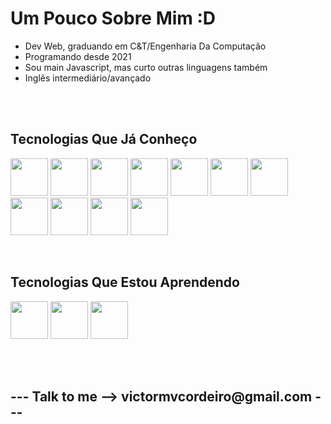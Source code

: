 <h1>Um Pouco Sobre Mim :D</h1>

<ul>
  <li>Dev Web, graduando em C&T/Engenharia Da Computação</li>
  <li>Programando desde 2021</li>
  <li>Sou main Javascript, mas curto outras linguagens também</li>
  <li>Inglês intermediário/avançado</li>
</ul>

<br>
<br>


<h2>Tecnologias Que Já Conheço</h2>
<p>
  <img src="https://cdn.jsdelivr.net/gh/devicons/devicon/icons/html5/html5-original-wordmark.svg" width="60" height="60" /> 
  <img src="https://cdn.jsdelivr.net/gh/devicons/devicon/icons/css3/css3-original-wordmark.svg" width="60" height="60" /> 
  <img src="https://cdn.jsdelivr.net/gh/devicons/devicon/icons/javascript/javascript-original.svg" width="60" height="60"/>
  <img src="https://cdn.jsdelivr.net/gh/devicons/devicon/icons/typescript/typescript-original.svg" width="60" height="60" />
  <img src="https://cdn.jsdelivr.net/gh/devicons/devicon/icons/nodejs/nodejs-original-wordmark.svg" width="60" height="60" /> 
  <img src="https://cdn.jsdelivr.net/gh/devicons/devicon/icons/react/react-original.svg" width="60" height="60" /> 
  <img src="https://cdn.jsdelivr.net/gh/devicons/devicon/icons/vuejs/vuejs-original.svg" width="60" height="60" /> 
  <img src="https://cdn.jsdelivr.net/gh/devicons/devicon/icons/tailwindcss/tailwindcss-plain.svg" width="60" height="60" />  
  <img src="https://cdn.jsdelivr.net/gh/devicons/devicon/icons/express/express-original-wordmark.svg" width="60" height="60" />
  <img src="https://cdn.jsdelivr.net/gh/devicons/devicon/icons/python/python-original.svg"  width="60" height="60"/>
  <img src="https://cdn.jsdelivr.net/gh/devicons/devicon/icons/ruby/ruby-original.svg" width="60" height="60"/>
  
  
</p>


<br>

<h2>Tecnologias Que Estou Aprendendo</h2>          
<p>
  <img src="https://cdn.jsdelivr.net/gh/devicons/devicon/icons/rails/rails-plain.svg"  width="60" height="60"/>
  <img src="https://cdn.jsdelivr.net/gh/devicons/devicon/icons/flask/flask-original.svg" width="60" height="60" />
  <img src="https://cdn.jsdelivr.net/gh/devicons/devicon/icons/mysql/mysql-original-wordmark.svg" width="60" height="60"/>
</p>
          
<br>
<br>
                    
<h2>--- Talk to me -->  victormvcordeiro@gmail.com ---</h2>

